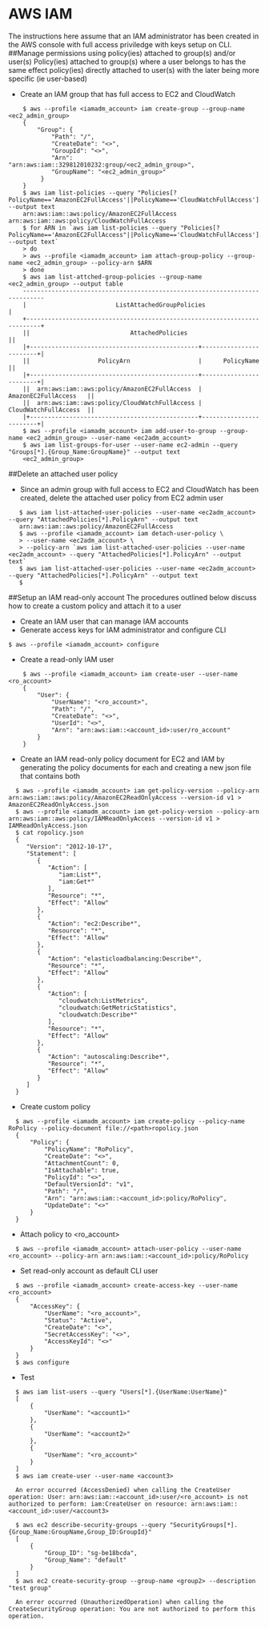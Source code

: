 # AWS IAM
The instructions here assume that an IAM administrator has been created in the AWS console with full access priviledge with keys setup on CLI. <br />
##Manage permissions using policy(ies) attached to group(s) and/or user(s)
Policy(ies) attached to group(s) where a user belongs to has the same effect policy(ies) directly attached to user(s) with the later being more specific (ie user-based)
- Create an IAM group that has full access to EC2 and CloudWatch
```
    $ aws --profile <iamadm_account> iam create-group --group-name <ec2_admin_group>
    {
        "Group": {
            "Path": "/",
            "CreateDate": "<>",
            "GroupId": "<>",
            "Arn": "arn:aws:iam::329812010232:group/<ec2_admin_group>",
            "GroupName": "<ec2_admin_group>"
         }
    }
    $ aws iam list-policies --query "Policies[?PolicyName=='AmazonEC2FullAccess'||PolicyName=='CloudWatchFullAccess'].Arn" --output text
    arn:aws:iam::aws:policy/AmazonEC2FullAccess     arn:aws:iam::aws:policy/CloudWatchFullAccess
    $ for ARN in `aws iam list-policies --query "Policies[?PolicyName=='AmazonEC2FullAccess"||PolicyName=='CloudWatchFullAccess'].Arn" --output text`
    > do
    > aws --profile <iamadm_account> iam attach-group-policy --group-name <ec2_admin_group> --policy-arn $ARN
    > done
    $ aws iam list-attched-group-policies --group-name <ec2_admin_group> --output table
    ----------------------------------------------------------------------------
    |                         ListAttachedGroupPolicies                        |
    +--------------------------------------------------------------------------+
    ||                            AttachedPolicies                            ||
    |+-----------------------------------------------+------------------------+|
    ||                   PolicyArn                   |      PolicyName        ||
    |+-----------------------------------------------+------------------------+|
    ||  arn:aws:iam::aws:policy/AmazonEC2FullAccess  |  AmazonEC2FullAccess   ||
    ||  arn:aws:iam::aws:policy/CloudWatchFullAccess |  CloudWatchFullAccess  ||
    |+-----------------------------------------------+------------------------+|
    $ aws --profile <iamadm_account> iam add-user-to-group --group-name <ec2_admin_group> --user-name <ec2adm_account>
    $ aws iam list-groups-for-user --user-name ec2-admin --query "Groups[*].{Group_Name:GroupName}" --output text
    <ec2_admin_group>

```
##Delete an attached user policy
- Since an admin group with full access to EC2 and CloudWatch has been created, delete the attached user policy from EC2 admin user
```
   $ aws iam list-attached-user-policies --user-name <ec2adm_account> --query "AttachedPolicies[*].PolicyArn" --output text
   arn:aws:iam::aws:policy/AmazonEC2FullAccess
   $ aws --profile <iamadm_account> iam detach-user-policy \
   > --user-name <ec2adm_account> \
   > --policy-arn `aws iam list-attached-user-policies --user-name <ec2adm_account> --query "AttachedPolicies[*].PolicyArn" --output text`
   $ aws iam list-attached-user-policies --user-name <ec2adm_account> --query "AttachedPolicies[*].PolicyArn" --output text
   $
```
##Setup an IAM read-only account
The procedures outlined below discuss how to create a custom policy and attach it to a user <br />
- Create an IAM user that can manage IAM accounts
- Generate access keys for IAM administrator and configure CLI
```
$ aws --profile <iamadm_account> configure
```
- Create a read-only IAM user
```
    $ aws --profile <iamadm_account> iam create-user --user-name <ro_account>
    {
        "User": {
            "UserName": "<ro_account>",
            "Path": "/",
            "CreateDate": "<>",
            "UserId": "<>",
            "Arn": "arn:aws:iam::<account_id>:user/ro_account"
        }
    }
```
- Create an IAM read-only policy document for EC2 and IAM by generating the policy documents for each and creating a new json file that contains both
```
  $ aws --profile <iamadm_account> iam get-policy-version --policy-arn arn:aws:iam::aws:policy/AmazonEC2ReadOnlyAccess --version-id v1 > AmazonEC2ReadOnlyAccess.json
  $ aws --profile <iamadm_account> iam get-policy-version --policy-arn arn:aws:iam::aws:policy/IAMReadOnlyAccess --version-id v1 > IAMReadOnlyAccess.json
  $ cat ropolicy.json
  {
     "Version": "2012-10-17",
     "Statement": [
        {
           "Action": [
              "iam:List*",
              "iam:Get*"
           ],
           "Resource": "*",
           "Effect": "Allow"
        },
        {
           "Action": "ec2:Describe*",
           "Resource": "*",
           "Effect": "Allow"
        },
        {
           "Action": "elasticloadbalancing:Describe*",
           "Resource": "*",
           "Effect": "Allow"
        },
        {
           "Action": [
              "cloudwatch:ListMetrics",
              "cloudwatch:GetMetricStatistics",
              "cloudwatch:Describe*"
           ],
           "Resource": "*",
           "Effect": "Allow"
        },
        {
           "Action": "autoscaling:Describe*",
           "Resource": "*",
           "Effect": "Allow"
        }
     ]
  }
```
- Create custom policy
```
  $ aws --profile <iamadm_account> iam create-policy --policy-name RoPolicy --policy-document file://<path>ropolicy.json
  {
      "Policy": {
          "PolicyName": "RoPolicy",
          "CreateDate": "<>",
          "AttachmentCount": 0,
          "IsAttachable": true,
          "PolicyId": "<>",
          "DefaultVersionId": "v1",
          "Path": "/",
          "Arn": "arn:aws:iam::<account_id>:policy/RoPolicy",
          "UpdateDate": "<>"
      }
  }
```
- Attach policy to <ro_account>
```
  $ aws --profile <iamadm_account> attach-user-policy --user-name <ro_account> --policy-arn arn:aws:iam::<account_id>:policy/RoPolicy
```
- Set read-only account as default CLI user
```
  $ aws --profile <iamadm_account> create-access-key --user-name <ro_account> 
  {
      "AccessKey": {
          "UserName": "<ro_account>",
          "Status": "Active",
          "CreateDate": "<>",
          "SecretAccessKey": "<>",
          "AccessKeyId": "<>"
      }
  }
  $ aws configure
```
- Test
```
  $ aws iam list-users --query "Users[*].{UserName:UserName}"
  [
      {
          "UserName": "<account1>"
      },
      {
          "UserName": "<account2>"
      },
      {
          "UserName": "<ro_account>"
      }
  ]
  $ aws iam create-user --user-name <account3>

  An error occurred (AccessDenied) when calling the CreateUser operation: User: arn:aws:iam::<account_id>:user/<ro_account> is not authorized to perform: iam:CreateUser on resource: arn:aws:iam::<account_id>:user/<account3>

  $ aws ec2 describe-security-groups --query "SecurityGroups[*].{Group_Name:GroupName,Group_ID:GroupId}"
  [
      {
          "Group_ID": "sg-be18bcda",
          "Group_Name": "default"
      }
  ]
  $ aws ec2 create-security-group --group-name <group2> --description "test group"

  An error occurred (UnauthorizedOperation) when calling the CreateSecurityGroup operation: You are not authorized to perform this operation.
```
